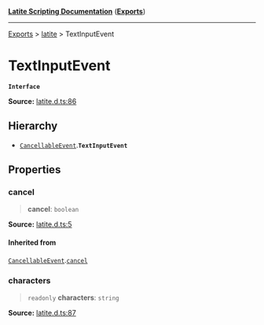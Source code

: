[**Latite Scripting Documentation**](../../README.md) ([**Exports**](../../exports.md))

---

[Exports](../../exports.md) > [latite](../index.md) > TextInputEvent

# TextInputEvent

**`Interface`**

**Source:** [latite.d.ts:86](https://github.com/LatiteScripting/latitescripting.github.io/blob/796c413/definitions/latite.d.ts#L86)

## Hierarchy

- [`CancellableEvent`](interface.CancellableEvent.md).**`TextInputEvent`**

## Properties

### cancel

> **cancel**: `boolean`

**Source:** [latite.d.ts:5](https://github.com/LatiteScripting/latitescripting.github.io/blob/796c413/definitions/latite.d.ts#L5)

#### Inherited from

[`CancellableEvent`](interface.CancellableEvent.md).[`cancel`](interface.CancellableEvent.md#cancel)

### characters

> `readonly` **characters**: `string`

**Source:** [latite.d.ts:87](https://github.com/LatiteScripting/latitescripting.github.io/blob/796c413/definitions/latite.d.ts#L87)
